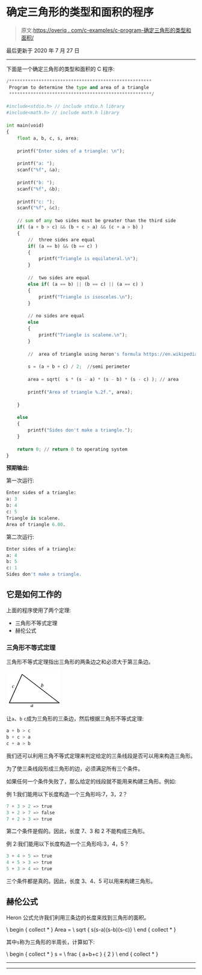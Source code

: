 # 确定三角形的类型和面积的程序

> 原文:[https://overiq . com/c-examples/c-program-确定三角形的类型和面积/](https://overiq.com/c-examples/c-program-to-determine-the-type-and-area-of-a-triangle/)

最后更新于 2020 年 7 月 27 日

* * *

下面是一个确定三角形的类型和面积的 C 程序:

```py
/*****************************************************
 Program to determine the type and area of a triangle
 *****************************************************/

#include<stdio.h> // include stdio.h library
#include<math.h> // include math.h library

int main(void)
{   
    float a, b, c, s, area;

    printf("Enter sides of a triangle: \n");

    printf("a: ");
    scanf("%f", &a);

    printf("b: ");
    scanf("%f", &b);

    printf("c: ");
    scanf("%f", &c);

    // sum of any two sides must be greater than the third side    
    if( (a + b > c) && (b + c > a) && (c + a > b) )
    {
        //  three sides are equal
        if( (a == b) && (b == c) )
        {
            printf("Triangle is equilateral.\n");
        }

        //  two sides are equal
        else if( (a == b) || (b == c) || (a == c) )
        {
            printf("Triangle is isosceles.\n");
        }

        // no sides are equal
        else
        {
            printf("Triangle is scalene.\n");
        }

        //  area of triangle using heron's formula https://en.wikipedia.org/wiki/Heron's_formula

        s = (a + b + c) / 2;  //semi perimeter

        area = sqrt(  s * (s - a) * (s - b) * (s - c) ); // area

        printf("Area of triangle %.2f.", area);

    }

    else
    {
        printf("Sides don't make a triangle.");
    }

    return 0; // return 0 to operating system
}

```

**预期输出:**

第一次运行:

```py
Enter sides of a triangle: 
a: 3
b: 4
c: 5
Triangle is scalene.
Area of triangle 6.00.

```

第二次运行:

```py
Enter sides of a triangle: 
a: 4
b: 5
c: 1
Sides don't make a triangle.

```

## 它是如何工作的

上面的程序使用了两个定理:

*   三角形不等式定理
*   赫伦公式

### 三角形不等式定理

三角形不等式定理指出三角形的两条边之和必须大于第三条边。

![](img/2f3eccc29f9d6035c35b6d2e5cb93a4f.png)

让`a`、`b` `c`成为三角形的三条边，然后根据三角形不等式定理:

```py
a + b > c
b + c > a
c + a > b

```

我们还可以利用三角不等式定理来判定给定的三条线段是否可以用来构造三角形。

为了使三条线段形成三角形的边，必须满足所有三个条件。

如果任何一个条件失败了，那么给定的线段就不能用来构建三角形。例如:

例 1:我们能用以下长度构造一个三角形吗:7，3，2？

```py
7 + 3 > 2 => true 
3 + 2 > 7 => false
7 + 2 > 3 => true

```

第二个条件是假的。因此，长度 7、3 和 2 不能构成三角形。

例 2:我们能用以下长度构造一个三角形吗:3，4，5？

```py
3 + 4 > 5 => true  
4 + 5 > 3 => true
5 + 3 > 4 => true

```

三个条件都是真的。因此，长度 3、4、5 可以用来构建三角形。

## 赫伦公式

Heron 公式允许我们利用三条边的长度来找到三角形的面积。

\ begin { collect * }
Area = \ sqrt { s(s-a)(s-b)(s-c)}
\ end { collect * }

其中`s`称为三角形的半周长，计算如下:

\ begin { collect * }
s = \ frac { a+b+c } { 2 }
\ end { collect * }

* * *

* * *